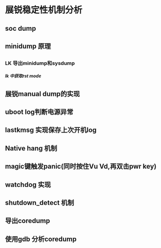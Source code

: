 # 展锐稳定性机制分析
## soc dump

## minidump 原理


##


### LK 导出minidump和sysdump

##### lk 中获取rst mode


###### 


## 展锐manual dump的实现


## uboot log判断电源异常

## lastkmsg 实现保存上次开机log

## Native hang 机制


## magic键触发panic(同时按住Vu Vd,再双击pwr key)

## watchdog 实现




## shutdown_detect 机制

## 导出coredump
## 使用gdb 分析coredump
